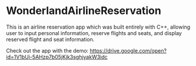# WonderlandAirlineReservation

This is an airline reservation app which was built entirely with C++, allowing user to input personal information, reserve flights and seats, and display reserved flight and seat information. 

Check out the app with the demo: https://drive.google.com/open?id=1V1bUi-5AHzp7b05jKjk3sghjyakW3idc
